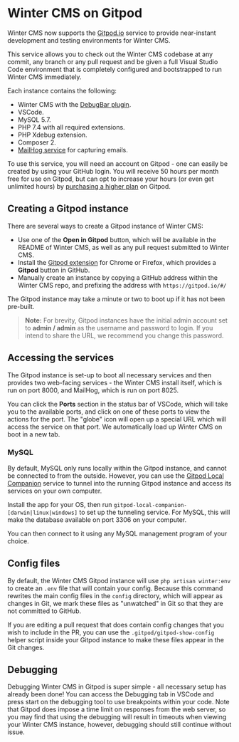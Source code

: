 # Winter CMS on Gitpod

Winter CMS now supports the [Gitpod.io](https://gitpod.io) service to provide near-instant development and testing environments for Winter CMS.

This service allows you to check out the Winter CMS codebase at any commit, any branch or any pull request and be given a full Visual Studio Code environment that is completely configured and bootstrapped to run Winter CMS immediately.

Each instance contains the following:

- Winter CMS with the [DebugBar plugin](https://github.com/wintercms/wn-debugbar-plugin).
- VSCode.
- MySQL 5.7.
- PHP 7.4 with all required extensions.
- PHP Xdebug extension.
- Composer 2.
- [MailHog service](https://github.com/mailhog/MailHog/) for capturing emails.

To use this service, you will need an account on Gitpod - one can easily be created by using your GitHub login. You will receive 50 hours per month free for use on Gitpod, but can opt to increase your hours (or even get unlimited hours) by [purchasing a higher plan](https://www.gitpod.io/pricing) on Gitpod.

## Creating a Gitpod instance

There are several ways to create a Gitpod instance of Winter CMS:

- Use one of the **Open in Gitpod** button, which will be available in the README of Winter CMS, as well as any pull request submitted to Winter CMS.
- Install the [Gitpod extension](https://www.gitpod.io/docs/browser-extension#browser-extension) for Chrome or Firefox, which provides a **Gitpod** button in GitHub.
- Manually create an instance by copying a GitHub address within the Winter CMS repo, and prefixing the address with `https://gitpod.io/#/`

The Gitpod instance may take a minute or two to boot up if it has not been pre-built.

> **Note:** For brevity, Gitpod instances have the initial admin account set to **admin / admin** as the username and password to login. If you intend to share the URL, we recommend you change this password.

## Accessing the services

The Gitpod instance is set-up to boot all necessary services and then provides two web-facing services - the Winter CMS install itself, which is run on port 8000, and MailHog, which is run on port 8025.

You can click the **Ports** section in the status bar of VSCode, which will take you to the available ports, and click on one of these ports to view the actions for the port. The "globe" icon will open up a special URL which will access the service on that port. We automatically load up Winter CMS on boot in a new tab.

### MySQL

By default, MySQL only runs locally within the Gitpod instance, and cannot be connected to from the outside. However, you can use the [Gitpod Local Companion](https://www.gitpod.io/blog/local-app) service to tunnel into the running Gitpod instance and access its services on your own computer.

Install the app for your OS, then run `gitpod-local-companion-[darwin|linux|windows]` to set up the tunneling service. For MySQL, this will make the database available on port 3306 on your computer.

You can then connect to it using any MySQL management program of your choice.

## Config files

By default, the Winter CMS Gitpod instance will use `php artisan winter:env` to create an `.env` file that will contain your config. Because this command rewrites the main config files in the `config` directory, which will appear as changes in Git, we mark these files as "unwatched" in Git so that they are not committed to GitHub.

If you are editing a pull request that does contain config changes that you wish to include in the PR, you can use the `.gitpod/gitpod-show-config` helper script inside your Gitpod instance to make these files appear in the Git changes.

## Debugging

Debugging Winter CMS in Gitpod is super simple - all necessary setup has already been done! You can access the Debugging tab in VSCode and press start on the debugging tool to use breakpoints within your code. Note that Gitpod does impose a time limit on responses from the web server, so you may find that using the debugging will result in timeouts when viewing your Winter CMS instance, however, debugging should still continue without issue.
